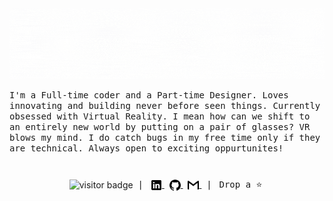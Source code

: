 <!--banner-->
<div align="center">
  <img src="https://github.com/Misss-techy/Misss-techy/blob/main/banner.gif" alt="header"/>
</div>

<!--About Me-->


<samp>I'm a Full-time coder and a Part-time Designer. Loves innovating and building never before seen things. Currently obsessed with Virtual Reality. I mean how can we shift to an entirely new world by putting on a pair of glasses? VR blows my mind. I do catch bugs in my free time only if they are technical. Always open to exciting oppurtunites!</samp>
<h1></h1>

 
<!--footer-->
<div align="middle">
<img align="center" width="58px" src="https://komarev.com/ghpvc/?username=Misss-techy&style=flat&color=FFDF2B&label=views" alt="visitor badge"/>&nbsp;
<samp>|</samp> &nbsp;
<a href="https://www.linkedin.com/in/sumaiyathun-muhshina/">
  <img align="center" alt="mushina's linkedIn" width="18px" src="https://github.com/Misss-techy/Misss-techy/blob/main/icons/linkedin.svg" />
</a>&nbsp;
<a href="https://github.com/Misss-techy">
  <img align="center" alt="mushina's linkedIn" width="18px" src="https://github.com/Misss-techy/Misss-techy/blob/main/icons/github.svg" />
</a>&nbsp;
<a href="mailto:sumaiyamushina@gmail.com">
  <img align="center" alt="mushina's Gmail" width="18px" src="https://github.com/Misss-techy/Misss-techy/blob/main/icons/gmail.svg" />
</a> &nbsp; 
<samp>|</samp> &nbsp; 
<samp> Drop a ⭐</samp>&nbsp;
</div>
